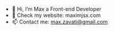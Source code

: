 - 👋 Hi, I’m Max a Front-end Developer
- 👀 Check my website: maximjsx.com
- 📫 Contact me: max.zavati@gmail.com
